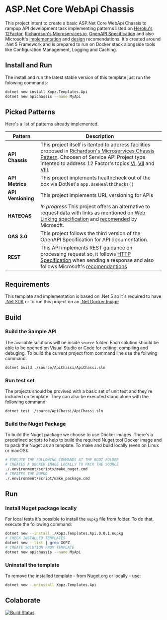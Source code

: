 # ASP.Net Core WebApi Chassis

This project intent to create a basic ASP.Net Core WebApi Chassis to rampup API development task implementing patterns listed on [Heroku's 12Factor](https://12factor.net/), [Richardson's Microservices.io](https://microservices.io/patterns/index.html), [OpenAPI Specification](https://swagger.io/specification/) and also Microsoft's [implementation](https://docs.microsoft.com/en-us/azure/architecture/best-practices/api-implementation) and [design](https://docs.microsoft.com/en-us/azure/architecture/best-practices/api-design) recomendations.
It's created around .Net 5 Framework and is prepared to run on Docker stack alongside tools like Configuration Management, Logging and Caching.

## Install and Run

The install and run the latest stable version of this template just run the folowing commands:

```sh
dotnet new install Xopz.Templates.Api
dotnet new apichassis --name MyApi
```

## Picked Patterns

Here's a list of patterns already implemented.

| Pattern | Description |
| ------- | ----------- |
| **API Chassis** | This project itself is itented to address facilities proposed in [Richardson's Microservices Chassis Pattern](https://microservices.io/patterns/microservice-chassis.html). Choosen of Service API Project type intented to address 12 Factor's topics [VI](https://12factor.net/processes), [VII](https://12factor.net/port-binding) and [VIII](https://12factor.net/concurrency). |
| **API Metrics** | This project implements healthcheck out of the box via DotNet's `app.UseHealthChecks()` |
| **API Versioning** | This project implements URL versioning for APIs |
| **HATEOAS** | *In progress* This project offers an alternative to request data with links as mentioned on [Web Linking specification](https://tools.ietf.org/html/rfc5988.html) and [recomended](https://docs.microsoft.com/en-us/azure/architecture/best-practices/api-implementation#provide-links-to-support-hateoas-style-navigation-and-discovery-of-resources) by Microsoft. |
| **OAS 3.0** | This project follows the third version of the OpenAPI Specification for API documentation. |
| **REST** | This API implements REST guidance on processing request so, it follows [HTTP Specification](https://www.w3.org/Protocols/rfc2616/rfc2616-sec10.html) when sending a response and also follows Microsoft's [recomendantions](https://docs.microsoft.com/en-us/azure/architecture/best-practices/api-implementation#processing-requests) |

## Requirements

This template and implementation is based on .Net 5 so it`s required to have [.Net SDK](https://dotnet.microsoft.com/download) or to run this project on an [.Net Docker Image](https://hub.docker.com/_/microsoft-dotnet-core-sdk/)

## Build

### Build the Sample API

The avaliable solutions will be inside `source` folder.
Each solution should be able to be opened on Visual Studio or Code for editing, compiling and debuging.
To build the current project from command line use the follwing command:

```sh
dotnet build ./source/ApiChassi/ApiChassi.sln
```

### Run test set

The projects should be provived with a basic set of unit test and they`re included on template.
They can also be executed stand alone with the following command:

```sh
dotnet test ./source/ApiChassi/ApiChassi.sln
```

### Build the Nuget Package

To build the Nuget package we choose to use Docker images.
There's a predefined scripts to help to build the required Nuget tool Docker image and to pack the Nuget as an template.
To make and build locally (even on Linux or macOS):

```sh
# EXECUTE THE FOLLOWING COMMANDS AT THE ROOT FOLDER
# CREATES A DOCKER IMAGE LOCALLY TO PACK THE SOURCE
./.environment/scripts/make_nuget.cmd
# CREATES THE NUPKG
./.environment/script/make_package.cmd
```

## Run

### Install Nuget package locally

For local tests it's possible to install the `nupkg` file from folder. To do that, execute the following command:

```sh
dotnet new --install ./Xopz.Templates.Api.0.0.1.nupkg
# CHECK INSTALLED TEMPLATES
dotnet new --list | grep XOPZ
# CREATE SOLUTION FROM TEMPLATE
dotnet new apichassis --name MyApi
```

### Uninstall the template

To remove the installed template - from Nuget.org or locally - use:

```sh
dotnet new --uninstall Xopz.Templates.Api
```

## Colaborate

[![Build Status](https://dev.azure.com/xopz/ApiChassis/_apis/build/status/xopz.ApiChassis?branchName=develop)](https://dev.azure.com/xopz/ApiChassis/_build/latest?definitionId=1&branchName=develop)
